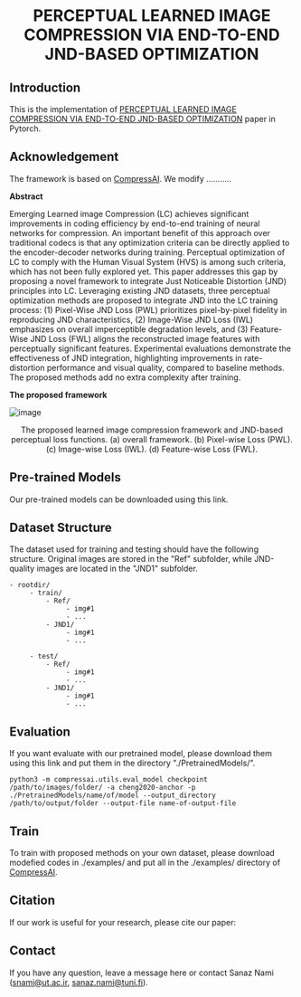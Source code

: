 <h1 align="center"> PERCEPTUAL LEARNED IMAGE COMPRESSION VIA END-TO-END JND-BASED OPTIMIZATION 


## Introduction

This is the implementation of [PERCEPTUAL LEARNED IMAGE COMPRESSION VIA END-TO-END JND-BASED OPTIMIZATION](https://arxiv.org/abs/2402.02836) paper in Pytorch.

## Acknowledgement

The framework is based on [CompressAI](https://github.com/InterDigitalInc/CompressAI). We modify ...........

**Abstract**

Emerging Learned image Compression (LC) achieves significant improvements in coding efficiency by end-to-end training of neural networks for compression. An important benefit of this approach over traditional codecs is that any optimization criteria can be directly applied to the encoder-decoder networks during training. Perceptual optimization of LC to comply with the Human Visual System (HVS) is among such criteria, which has not been fully explored yet. This paper addresses this gap by proposing a novel framework to integrate Just Noticeable Distortion (JND) principles into LC. Leveraging existing JND datasets, three perceptual optimization methods are proposed to integrate JND into the LC training process: (1) Pixel-Wise JND Loss (PWL) prioritizes pixel-by-pixel fidelity in reproducing JND characteristics, (2) Image-Wise JND Loss (IWL) emphasizes on overall imperceptible degradation levels, and (3) Feature-Wise JND Loss (FWL) aligns the reconstructed image features with perceptually significant features. Experimental evaluations demonstrate the effectiveness of JND integration, highlighting improvements in rate-distortion performance and visual quality, compared to baseline methods. The proposed methods add no extra complexity after training.


**The proposed framework**


![image](https://github.com/sanaznami/JND-LC/assets/59918141/54b0af4c-fe51-4037-a111-7107cfba6124)

<p align="center">The proposed learned image compression framework and JND-based perceptual loss functions. (a) overall framework. (b) Pixel-wise Loss (PWL). (c) Image-wise Loss (IWL). (d) Feature-wise Loss (FWL).


## Pre-trained Models
Our pre-trained models can be downloaded using this link.


## Dataset Structure
The dataset used for training and testing should have the following structure. Original images are stored in the "Ref" subfolder, while JND-quality images are located in the "JND1" subfolder.


    - rootdir/
         - train/
             - Ref/
                  - img#1
                  - ...             
             - JND1/
                  - img#1
                  - ...

         - test/
             - Ref/
                  - img#1
                  - ...             
             - JND1/
                  - img#1
                  - ...

## Evaluation
If you want evaluate with our pretrained model, please download them using this link and put them in the directory "./PretrainedModels/".

    python3 -m compressai.utils.eval_model checkpoint /path/to/images/folder/ -a cheng2020-anchor -p ./PretrainedModels/name/of/model --output_directory /path/to/output/folder --output-file name-of-output-file


## Train
To train with proposed methods on your own dataset, please download modefied codes in ./examples/ and put all in the ./examples/ directory of [CompressAI](https://github.com/InterDigitalInc/CompressAI?tab=readme-ov-file).

## Citation

If our work is useful for your research, please cite our paper:


## Contact

If you have any question, leave a message here or contact Sanaz Nami (snami@ut.ac.ir, sanaz.nami@tuni.fi).



